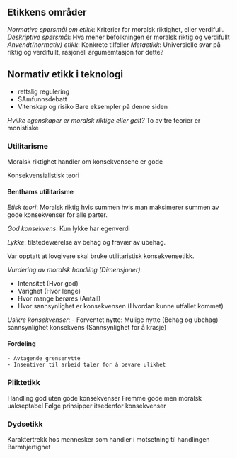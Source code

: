 ## Etikkens områder

*Normative spørsmål om etikk*: Kriterier for moralsk riktighet, eller verdifull.
*Deskriptive spørsmål*: Hva mener befolkningen er moralsk riktig og verdifullt
*Anvendt(normativ) etikk*: Konkrete tilfeller
*Metaetikk*: Universielle svar på riktig og verdifullt, rasjonell argumemtasjon for dette?

## Normativ etikk i teknologi

* rettslig regulering
* SAmfunnsdebatt
* Vitenskap og risiko
Bare eksempler på denne siden

*Hvilke egenskaper er moralsk riktige eller galt?*
To av tre teorier er monistiske 

### Utilitarisme
Moralsk riktighet handler om konsekvensene er gode

Konsekvensialistisk teori

#### Benthams utilitarisme

*Etisk teori*: Moralsk riktig hvis summen hvis man maksimerer summen av gode konsekvenser for alle parter. 

*God konsekvens*: Kun lykke har egenverdi

*Lykke*: tilstedeværelse av behag og fravær av ubehag.

Var opptatt at lovgivere skal bruke utilitaristisk konsekvensetikk. 

*Vurdering av moralsk handling (Dimensjoner)*:
- Intensitet (Hvor god)
- Varighet (Hvor lenge)
- Hvor mange berøres (Antall)
- Hvor sannsynlighet er konsekvensen (Hvordan kunne utfallet kommet)

*Usikre konsekvenser*: 
	- Forventet nytte: Mulige nytte (Behag og ubehag) $\cdot$ sannsynlighet konsekvens (Sannsynlighet for å krasje)

#### Fordeling
	- Avtagende grensenytte
	- Insentiver til arbeid taler for å bevare ulikhet

### Pliktetikk
Handling god uten gode konsekvenser
Fremme gode men moralsk uakseptabel
Følge prinsipper itsedenfor konsekvenser

### Dydsetikk
Karaktertrekk hos mennesker som handler i motsetning til handlingen
Barmhjertighet

